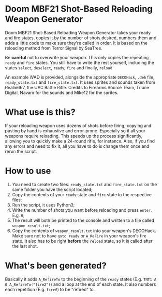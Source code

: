 # Doom MBF21 Shot-Based Reloading Weapon Generator
Doom MBF21 Shot-Based Reloading Weapon Generator takes your ready and fire states, copies it by the number of shots desired, numbers them and adds a little code to make sure they're called in order. It is based on the reloading method from Terror Signal﻿ by SeaTree.

Be **careful** not to overwrite your weapon. This only copies the repeating `ready` and `fire` states. You still have to write the rest yourself, including the states `select`, `deselect`, `ready`, `fire` and finally, `reload`.

An example WAD is provided, alongside the appropriate `DECOHack`, `.deh` file, `ready_state.txt` and `fire_state.txt`. It uses sprites and sounds taken from Realm667, the UAC Battle Rifle. Credits to Firearms Source Team, Triune Digital, Navaro for the sounds and Mike12 for the sprites.

# What use is this?
If your reloading weapon uses dozens of shots before firing, copying and pasting by hand is exhaustive and error-prone. Especially so if all your weapons require reloading. This speeds up the process significantly, allowing you to quickly make a 24-round rifle, for instance. Also, if you find any errors and need to fix it, all you have to do is change them once and rerun the script.

# How to use
1. You need to create two files: `ready_state.txt` and `fire_state.txt` on the same folder you have the script located;
2. Copy the contents of your `ready` state and `fire` state to the respective files;
3. Run the script, it uses Python3;
4. Write the number of shots you want before reloading and press `enter`. E.g. `6`;
5. The result will both be printed to the console and written to a file called `weapon_result.txt`;
6. Copy the contents of `weapon_result.txt` into your weapon's DECOHack. Make sure not to have `goto ready` or `A_ReFire` in your weapon's fire state. It also has to be right **before** the `reload` state, so it is called after the last shot.

# What's been generated?
Basically it adds `A_RefireTo` to the beginning of the `ready` states (E.g. `TNT1 A 0 A_RefireTo("fire2")`) and a loop at the end of each state. It also numbers each repetition (E.g. `fire6`) to be "refired" to.
